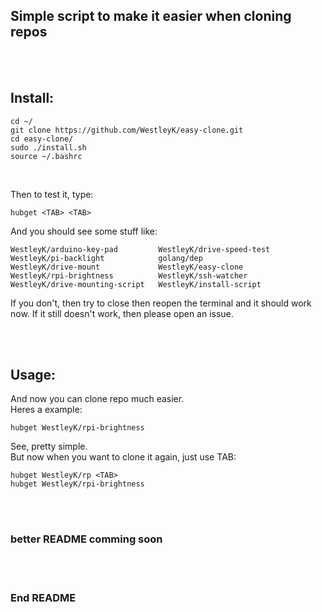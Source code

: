 ## Simple script to make it easier when cloning repos

<br>
<br>


## Install:

```
cd ~/
git clone https://github.com/WestleyK/easy-clone.git
cd easy-clone/
sudo ./install.sh
source ~/.bashrc
```

<br>

Then to test it, type:
```
hubget <TAB> <TAB>
```
And you should see some stuff like:
```
WestleyK/arduino-key-pad         WestleyK/drive-speed-test        WestleyK/pi-backlight            golang/dep
WestleyK/drive-mount             WestleyK/easy-clone              WestleyK/rpi-brightness          WestleyK/ssh-watcher
WestleyK/drive-mounting-script   WestleyK/install-script
```

If you don't, then try to close then reopen the terminal and it should work now.
If it still doesn't work, then please open an issue.

<br>
<br>

## Usage:

And now you can clone repo much easier. <br>
Heres a example: <br>

```
hubget WestleyK/rpi-brightness
```
See, pretty simple. <br>
But now when you want to clone it again, just use TAB: <br>

```
hubget WestleyK/rp <TAB>
hubget WestleyK/rpi-brightness
```

<br>
<br>


### better README comming soon


<br>
<br>

### End README


<br>
<br>



